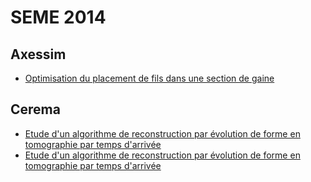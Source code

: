 SEME 2014
=========

Axessim
-------

 - [Optimisation du placement de fils dans une section de gaine](axessim-1.md)

Cerema
------

 - [Etude d'un algorithme de reconstruction par évolution de forme en tomographie par temps d'arrivée](cerema-1.md)
 - [Etude d'un algorithme de reconstruction par évolution de forme en tomographie par temps d'arrivée](cerema-1.md)
